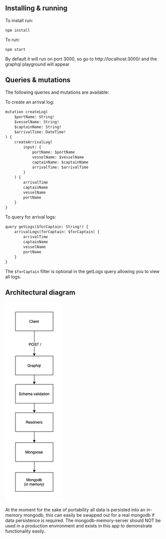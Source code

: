 ## Installing & running

To install run:

```
npm install
```

To run:

```
npm start
```

By default it will run on port 3000, so go to http://localhost:3000/ and the graphql playground will appear

## Queries & mutations

The following queries and mutations are available:

To create an arrival log:

```
mutation createLog(
	$portName: String!
	$vesselName: String!
	$captainName: String!
	$arrivalTime: DateTime!
) {
	createArrivalLog(
		input: {
			portName: $portName
			vesselName: $vesselName
			captainName: $captainName
			arrivalTime: $arrivalTime
		}
	) {
		arrivalTime
		captainName
		vesselName
		portName
	}
}
```

To query for arrival logs:

```
query getLogs($forCaptain: String!) {
	arrivalLogs(forCaptain: $forCaptain) {
		arrivalTime
		captainName
		vesselName
		portName
	}
}
```

The `$forCaptain` filter is optional in the getLogs query allowing you to view all logs.

## Architectural diagram

![architectural diagram](soda-diagram.png "Diagram")

At the moment for the sake of portability all data is persisted into an in-memory mongodb, this can easily be swapped out for a real mongodb if data persistence is required. The mongodb-memory-server should NOT be used in a production environment and exists in this app to demonstrate functionality easily.
